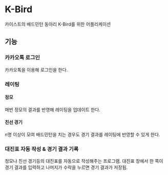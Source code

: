 # K-Bird

카이스트의 배드민턴 동아리 K-Bird를 위한 어플리케이션

## 기능

### 카카오톡 로그인
카카오톡을 이용해 로그인을 한다.

### 레이팅

#### 정모
매번 정모의 결과를 반영해 레이팅을 업데이트 한다.

#### 친선 경기
n명 이상이 모여 배드민턴을 치는 경우도 경기 결과를 레이팅에 반영할 수 있게 한다.

### 대진표 자동 작성 & 경기 결과 기록 
정모나 친선 경기등의 대진표를 자동으로 작성해주는 프로그램.
대진표 창에서 한 쪽이 경기 결과를 입력하고 나머지가 수락을 누르면 경기 결과가 저장됨.






